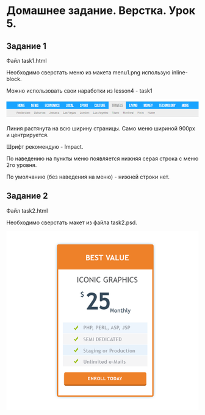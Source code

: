 # Домашнее задание. Верстка. Урок 5.

## Задание 1

Файл task1.html

Необходимо сверстать меню из макета menu1.png использую inline-block.

Можно использовать свои наработки из lesson4 - task1

![task1.png](task1.png)

Линия растянута на всю ширину страницы. Само меню шириной 900px и центрируется.
 
Шрифт рекомендую - Impact. 

По наведению на пункты меню появляется нижняя серая строка с меню 2го уровня. 

По умолчанию (без наведения на меню) - нижней строки нет.


## Задание 2

Файл task2.html

Необходимо сверстать  макет из файла task2.psd.

![task2.png](task2.png)
